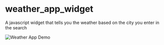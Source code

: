 # weather_app_widget
A javascript widget that tells you the weather based on the city you enter in the search

![Weather App Demo](/static/images/weather_app_giphy.gif)
